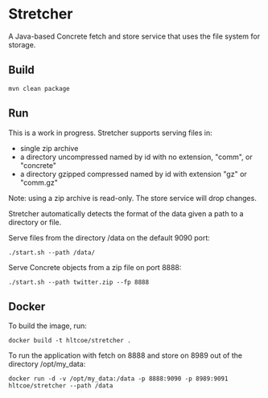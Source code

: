 # Stretcher
A Java-based Concrete fetch and store service that uses the file system for storage.

## Build
```
mvn clean package
```

## Run
This is a work in progress.
Stretcher supports serving files in:
 * single zip archive
 * a directory uncompressed named by id with no extension, "comm", or "concrete"
 * a directory gzipped compressed named by id with extension "gz" or "comm.gz"

Note: using a zip archive is read-only. The store service will drop changes.

Stretcher automatically detects the format of the data given a path to a directory or file.

Serve files from the directory /data on the default 9090 port:
```
./start.sh --path /data/
```

Serve Concrete objects from a zip file on port 8888:
```
./start.sh --path twitter.zip --fp 8888
```


## Docker
To build the image, run:
```
docker build -t hltcoe/stretcher .
```

To run the application with fetch on 8888 and store on 8989 out of the directory /opt/my_data:
```
docker run -d -v /opt/my_data:/data -p 8888:9090 -p 8989:9091 hltcoe/stretcher --path /data
```

